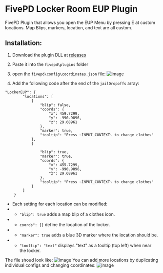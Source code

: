 # FivePD Locker Room EUP Plugin

FivePD Plugin that allows you open the EUP Menu by pressing E at custom locations. Map Blips, markers, location, and text are all custom. 

## Installation:

1. Download the plugin DLL at [releases](https://github.com/gggdunlix/FivePD-P-LockerRoomEUP/releases)
2. Paste it into the `fivepd\plugins` folder
3. open the `fivepd\config\coordinates.json` file:
 ![image](https://user-images.githubusercontent.com/33298379/212459455-ddfa9fb6-6845-44c6-a256-db05cdcefaa8.png)

4. Add the following code after the end of the `jailDropoffs` array:
```
"LockerEUP": {
		"locations": [
			{
				"blip": false,
				"coords": {
					"x": 459.7299,
					"y": -990.9896,
					"z": 29.68961
				},
				"marker": true,
				"tooltip": "Press ~INPUT_CONTEXT~ to change clothes"
			},
			{
				
				"blip": true,
				"marker": true,
				"coords": {
					"x": 455.7299,
					"y": -990.9896,
					"z": 29.68961
				},
				"tooltip": "Press ~INPUT_CONTEXT~ to change clothes"
			}
		]
	}
```
 * Each setting for each location can be modified: 
* * `"blip": true` adds a map blip of a clothes icon. 
* * `coords": {}` define the location of the locker.
* * `"marker": true` adds a blue 3D marker where the location should be.
* * `"tooltip": "text"` displays "text" as a tooltip (top left) when near the locker.



The file shoud look like:
![image](https://user-images.githubusercontent.com/33298379/212459646-36328c1e-346f-4cda-8860-c5d1e6003477.png)
You can add more locations by duplicating individual configs and changing coordinates:
![image](https://user-images.githubusercontent.com/33298379/212459678-2ca593bb-2694-4f0a-a438-a2666635ec8f.png)

